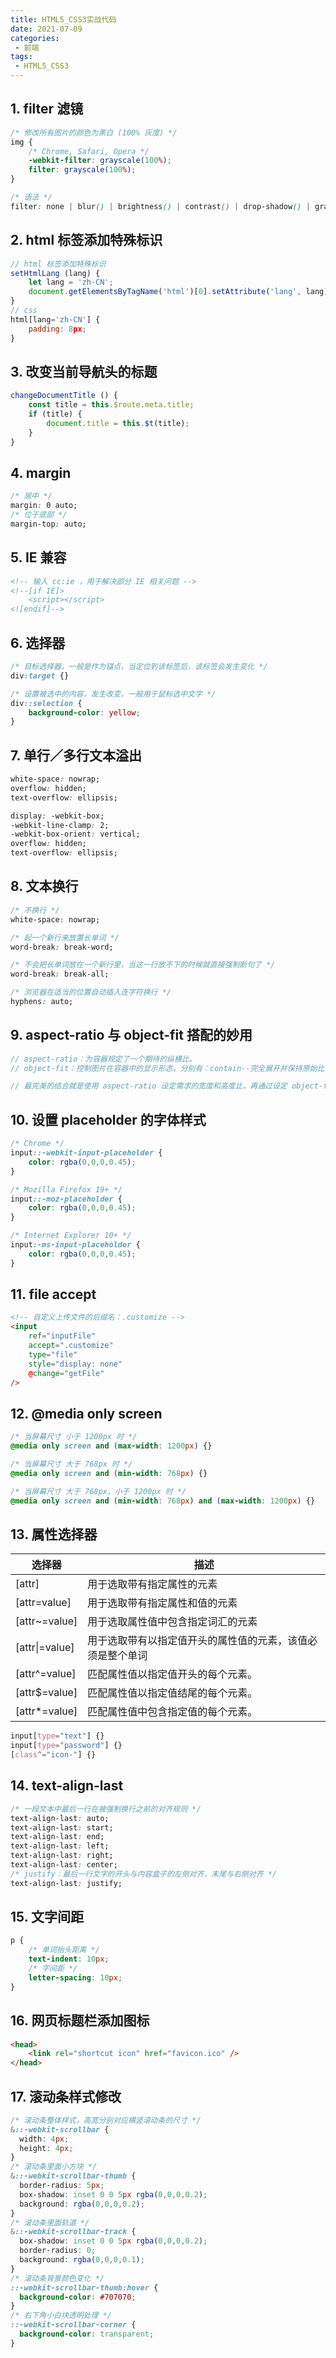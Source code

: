 ```yaml
---
title: HTML5_CSS3实战代码
date: 2021-07-09
categories:
 - 前端
tags:
 - HTML5_CSS3
---
```


<!-- more -->



## 1. filter 滤镜

```css
/* 修改所有图片的颜色为黑白 (100% 灰度) */
img {
    /* Chrome, Safari, Opera */
    -webkit-filter: grayscale(100%);
    filter: grayscale(100%);
}

/* 语法 */
filter: none | blur() | brightness() | contrast() | drop-shadow() | grayscale() | hue-rotate() | invert() | opacity() | saturate() | sepia() | url();
```



## 2. html 标签添加特殊标识

```javascript
// html 标签添加特殊标识
setHtmlLang (lang) {
    let lang = 'zh-CN';
	document.getElementsByTagName('html')[0].setAttribute('lang', lang);
}
// css
html[lang='zh-CN'] {
    padding: 8px;
}
```



## 3. 改变当前导航头的标题

```javascript
changeDocumentTitle () {
    const title = this.$route.meta.title;
    if (title) {
    	document.title = this.$t(title);
    }
}
```



## 4. margin

```css
/* 居中 */
margin: 0 auto;
/* 位于底部 */
margin-top: auto;
```



## 5. IE 兼容

```html
<!-- 输入 cc:ie ，用于解决部分 IE 相关问题 -->
<!--[if IE]>
	<script></script>
<![endif]-->
```



## 6. 选择器 

```css
/* 目标选择器，一般是作为锚点，当定位到该标签后，该标签会发生变化 */
div:target {}

/* 设置被选中的内容，发生改变，一般用于鼠标选中文字 */
div::selection {
    background-color: yellow;
}
```



## 7. 单行／多行文本溢出

```css
white-space: nowrap;
overflow: hidden;
text-overflow: ellipsis;

display: -webkit-box;
-webkit-line-clamp: 2;
-webkit-box-orient: vertical;
overflow: hidden;
text-overflow: ellipsis;
```



## 8. 文本换行

```css
/* 不换行 */
white-space: nowrap;

/* 起一个新行来放置长单词 */
word-break: break-word;

/* 不会把长单词放在一个新行里，当这一行放不下的时候就直接强制断句了 */
word-break: break-all;

/* 浏览器在适当的位置自动插入连字符换行 */
hyphens: auto;
```



## 9. aspect-ratio 与 object-fit 搭配的妙用

```javascript
// aspect-ratio：为容器规定了一个期待的纵横比。
// object-fit：控制图片在容器中的显示形态，分别有：contain--完全展开并保持原始比例，fill--完全展开被拉伸铺满容器，cover--铺满容器并保持原始比例但被裁剪。

// 最完美的结合就是使用 aspect-ratio 设定需求的宽度和高度比，再通过设定 object-fit 值为 cover 使图片保持原来的形态，且使每个图片都保持相同的宽高。
```



## 10. 设置 placeholder 的字体样式

```css
/* Chrome */
input::-webkit-input-placeholder {
    color: rgba(0,0,0,0.45);
}

/* Mozilla Firefox 19+ */
input::-moz-placeholder {
    color: rgba(0,0,0,0.45);
}

/* Internet Explorer 10+ */
input:-ms-input-placeholder {
    color: rgba(0,0,0,0.45);
}
```



## 11. file accept

```html
<!-- 自定义上传文件的后缀名：.customize -->
<input
    ref="inputFile"
    accept=".customize"
    type="file"
    style="display: none"
    @change="getFile"
/>
```



## 12. @media only screen

```css
/* 当屏幕尺寸 小于 1200px 时 */
@media only screen and (max-width: 1200px) {}

/* 当屏幕尺寸 大于 768px 时 */
@media only screen and (min-width: 768px) {}

/* 当屏幕尺寸 大于 768px，小于 1200px 时 */
@media only screen and (min-width: 768px) and (max-width: 1200px) {}
```



## 13. 属性选择器

| 选择器         | 描述                                                       |
| -------------- | ---------------------------------------------------------- |
| [attr]         | 用于选取带有指定属性的元素                                 |
| [attr=value]   | 用于选取带有指定属性和值的元素                             |
| [attr~=value]  | 用于选取属性值中包含指定词汇的元素                         |
| [attr\|=value] | 用于选取带有以指定值开头的属性值的元素，该值必须是整个单词 |
| [attr^=value]  | 匹配属性值以指定值开头的每个元素。                         |
| [attr$=value]  | 匹配属性值以指定值结尾的每个元素。                         |
| [attr*=value]  | 匹配属性值中包含指定值的每个元素。                         |

```css
input[type="text"] {}
input[type="password"] {}
[class^="icon-"] {}
```



## 14. text-align-last

```css
/* 一段文本中最后一行在被强制换行之前的对齐规则 */
text-align-last: auto;
text-align-last: start;
text-align-last: end;
text-align-last: left;
text-align-last: right;
text-align-last: center;
/* justify：最后一行文字的开头与内容盒子的左侧对齐，末尾与右侧对齐 */
text-align-last: justify;
```



## 15. 文字间距

```css
p {
    /* 单词抬头距离 */
    text-indent: 10px;
    /* 字间距 */
    letter-spacing: 10px;
}
```



## 16. 网页标题栏添加图标

```html
<head>
	<link rel="shortcut icon" href="favicon.ico" />
</head>
```



## 17. 滚动条样式修改

```css
/* 滚动条整体样式，高宽分别对应横竖滚动条的尺寸 */
&::-webkit-scrollbar {
  width: 4px;     
  height: 4px;
}
/* 滚动条里面小方块 */
&::-webkit-scrollbar-thumb {
  border-radius: 5px;
  box-shadow: inset 0 0 5px rgba(0,0,0,0.2);
  background: rgba(0,0,0,0.2);
}
/* 滚动条里面轨道 */
&::-webkit-scrollbar-track {
  box-shadow: inset 0 0 5px rgba(0,0,0,0.2);
  border-radius: 0;
  background: rgba(0,0,0,0.1);
}
/* 滚动条背景颜色变化 */
::-webkit-scrollbar-thumb:hover {
  background-color: #707070;
}
/* 右下角小白块透明处理 */
::-webkit-scrollbar-corner {
  background-color: transparent;
}
```

